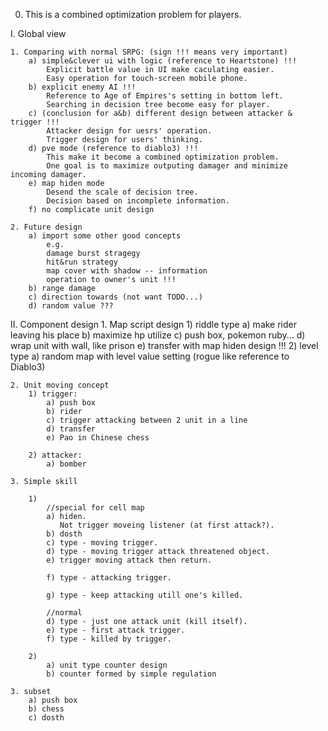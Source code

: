 0. This is a combined optimization problem for players.

I. Global view

    1. Comparing with normal SRPG: (sign !!! means very important)
        a) simple&clever ui with logic (reference to Heartstone) !!!
            Explicit battle value in UI make caculating easier.
            Easy operation for touch-screen mobile phone.
        b) explicit enemy AI !!!
            Reference to Age of Empires's setting in bottom left.
            Searching in decision tree become easy for player.
        c) (conclusion for a&b) different design between attacker & trigger !!!
            Attacker design for uesrs' operation.
            Trigger design for users' thinking.
        d) pve mode (reference to diablo3) !!!
            This make it become a combined optimization problem.
            One goal is to maximize outputing damager and minimize incoming damager.
        e) map hiden mode
            Desend the scale of decision tree.
            Decision based on incomplete information.
        f) no complicate unit design

    2. Future design
        a) import some other good concepts
            e.g.
            damage burst stragegy
            hit&run strategy
            map cover with shadow -- information
            operation to owner's unit !!!
        b) range damage
        c) direction towards (not want TODO...)
        d) random value ???

II. Component design
    1. Map script design
        1) riddle type
            a) make rider leaving his place
            b) maximize hp utilize
            c) push box, pokemon ruby...
            d) wrap unit with wall, like prison
            e) transfer with map hiden design !!!
        2) level type
            a) random map with level value setting (rogue like reference to Diablo3)

    2. Unit moving concept
        1) trigger:
            a) push box
            b) rider
            c) trigger attacking between 2 unit in a line
            d) transfer
            e) Pao in Chinese chess
            
        2) attacker:
            a) bomber

    3. Simple skill
    
        1)
            //special for cell map
            a) hiden.
               Not trigger moveing listener (at first attack?).
            b) dosth
            c) type - moving trigger.
            d) type - moving trigger attack threatened object.
            e) trigger moving attack then return.
            
            f) type - attacking trigger.
            
            g) type - keep attacking utill one's killed.

            //normal
            d) type - just one attack unit (kill itself).
            e) type - first attack trigger.
            f) type - killed by trigger.
            
        2)
            a) unit type counter design
            b) counter formed by simple regulation

    3. subset
        a) push box
        b) chess
        c) dosth
